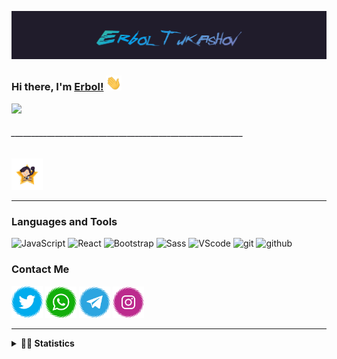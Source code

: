 [![Header](https://github.com/Tukashov/Tukashov/blob/main/assets/header.gif)](https://quark-mars-f7b.notion.site/s-cf335add99894d99aefce0d848f12aa4)

### Hi there, I'm [Erbol!](https://github.com/Tukashov) <img width="25" src="assets/Hi.gif">
![](https://komarev.com/ghpvc/?username=Tukashov) <h6 style="color: #0B0C10;">__________________________________________________________</h6>
<img width="50" src="assets/star.gif">
<hr>

### Languages ​​and Tools
![JavaScript](https://img.shields.io/badge/-JavaScript-000?style=for-the-badge&logo=javascript)
![React](https://img.shields.io/badge/-React-000?style=for-the-badge&logo=react)
![Bootstrap](https://img.shields.io/badge/-bootstrap-000?style=for-the-badge&logo=bootstrap)
![Sass](https://img.shields.io/badge/-sass-000?style=for-the-badge&logo=sass)
![VScode](https://img.shields.io/badge/-VScode-000?style=for-the-badge&logo=visualstudiocode&logoColor=blue)
![git](https://img.shields.io/badge/-git-000?style=for-the-badge&logo=git)
![github](https://img.shields.io/badge/-github-000?style=for-the-badge&logo=github)

### **Contact Me**
[<img width="50px" src="assets/twitter.png">](https://twitter.com/tukashov)
[<img width="50px" src="assets/whatsapp.png">](https://api.whatsapp.com/send/?phone=996700819482&text&app_absent=0)
[<img width="50px" src="assets/telegram.png">](https://t.me/erbolkk)
[<img width="50px" src="assets/instagram.png">](https://www.instagram.com/e1boltukashov/?hl=ru)

<hr>

<details>
<summary><b>👨‍💻 Statistics</b></summary>

![Erbol GitHub stats](https://github-readme-stats.vercel.app/api?username=Tukashov&show_icons=true&theme=radical)
[![Top Langs](https://github-readme-stats.vercel.app/api/top-langs/?username=tukashov&layout=compact)](https://github.com/Tukashov)
</details>